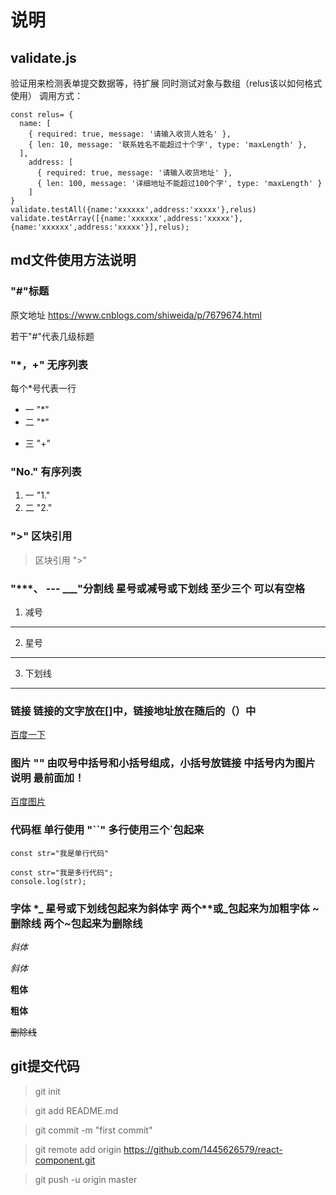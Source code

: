 # 说明


## validate.js


验证用来检测表单提交数据等，待扩展 同时测试对象与数组（relus该以如何格式使用） 调用方式：

```
const relus= {
  name: [
    { required: true, message: '请输入收货人姓名' },
    { len: 10, message: '联系姓名不能超过十个字', type: 'maxLength' },
  ],
    address: [
      { required: true, message: '请输入收货地址' },
      { len: 100, message: '详细地址不能超过100个字', type: 'maxLength' }
    ]
}
validate.testAll({name:'xxxxxx',address:'xxxxx'},relus)
validate.testArray([{name:'xxxxxx',address:'xxxxx'},{name:'xxxxxx',address:'xxxxx'}],relus);
```
## md文件使用方法说明

### "#"标题
原文地址 https://www.cnblogs.com/shiweida/p/7679674.html

若干"#"代表几级标题

### "*，+" 无序列表

每个*号代表一行
* 一 "*"
* 二 "*"
+ 三 "+"

### "No." 有序列表

1. 一 "1."
2. 二 "2."

### ">" 区块引用

> 区块引用 ">"

### "***、 --- ___"分割线 星号或减号或下划线 至少三个 可以有空格
1. 减号

---  

2. 星号

*** 

3. 下划线
___

### 链接 链接的文字放在[]中，链接地址放在随后的（）中

[百度一下](http://baidu.com)

### 图片 "![]()" 由叹号中括号和小括号组成，小括号放链接 中括号内为图片说明 最前面加！

[百度图片](https://www.baidu.com/img/PCfb_5bf082d29588c07f842ccde3f97243ea.png)

### 代码框 单行使用 "``" 多行使用三个`包起来 

`const str="我是单行代码"`

```
const str="我是多行代码";
console.log(str);
```
### 字体 *_ 星号或下划线包起来为斜体字 两个**或_包起来为加粗字体 ~删除线 两个~包起来为删除线

*斜体*

_斜体_

**粗体**

__粗体__

~~删除线~~

## git提交代码


> git init

> git add README.md

> git commit -m "first commit"

> git remote add origin https://github.com/1445626579/react-component.git

> git push -u origin master
